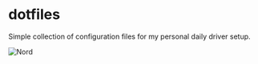 
# dotfiles

Simple collection of configuration files for my personal daily driver setup.

![Nord](screenshots/2021-06-18.jpg?raw=true "Nord.")

